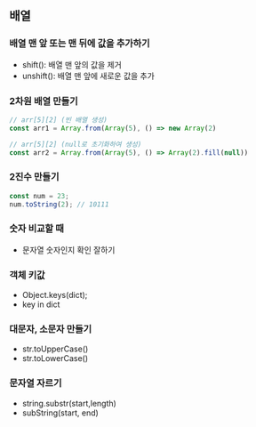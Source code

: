 ## 배열
### 배열 맨 앞 또는 맨 뒤에 값을 추가하기
- shift(): 배열 맨 앞의 값을 제거
- unshift(): 배열 맨 앞에 새로운 값을 추가

### 2차원 배열 만들기
```js
// arr[5][2] (빈 배열 생성)
const arr1 = Array.from(Array(5), () => new Array(2)

// arr[5][2] (null로 초기화하여 생성)
const arr2 = Array.from(Array(5), () => Array(2).fill(null))
```

### 2진수 만들기
```js
const num = 23;
num.toString(2); // 10111
```

### 숫자 비교할 때
- 문자열 숫자인지 확인 잘하기

### 객체 키값
- Object.keys(dict);
- key in dict

### 대문자, 소문자 만들기
- str.toUpperCase()
- str.toLowerCase()

### 문자열 자르기
- string.substr(start,length)
- subString(start, end)
